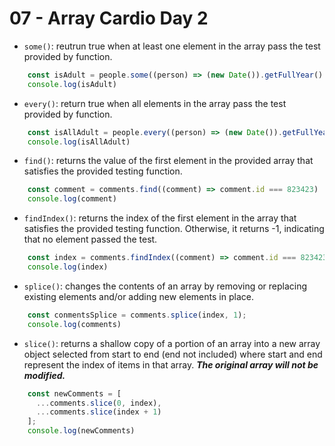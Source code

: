# 07 - Array Cardio Day 2

* `some()`: reutrun true when at least one element in the array pass the test provided by function.
```javascript
    const isAdult = people.some((person) => (new Date()).getFullYear() - person.year >= 19)
    console.log(isAdult)
```

* `every()`: return true when all elements in the array pass the test provided by function.
```js
    const isAllAdult = people.every((person) => (new Date()).getFullYear() - person.year >= 19)
    console.log(isAllAdult)

```

* `find()`: returns the value of the first element in the provided array that satisfies the provided testing function.
```js
    const comment = comments.find((comment) => comment.id === 823423)
    console.log(comment)
```

* `findIndex()`: returns the index of the first element in the array that satisfies the provided testing function. Otherwise, it returns -1, indicating that no element passed the test.
```js
    const index = comments.findIndex((comment) => comment.id === 823423)
    console.log(index)
```

* `splice()`: changes the contents of an array by removing or replacing existing elements and/or adding new elements in place.
```js
    const conmentsSplice = comments.splice(index, 1);
    console.log(comments)
```

* `slice()`: returns a shallow copy of a portion of an array into a new array object selected from start to end (end not included) where start and end represent the index of items in that array. ***The original array will not be modified.***
```js
    const newComments = [
      ...comments.slice(0, index),
      ...comments.slice(index + 1)
    ];
    console.log(newComments)
```
